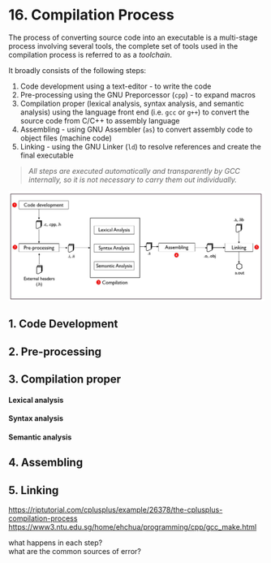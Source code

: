 # 16. Compilation Process

The process of converting source code into an executable is a multi-stage process involving several tools, the complete set of tools used in the compilation process is referred to as a *toolchain*.  

It broadly consists of the following steps:

1. Code development using a text-editor - to write the code
2. Pre-processing using the GNU Preporcessor (``cpp``) - to expand macros
3. Compilation proper (lexical analysis, syntax analysis, and semantic analysis) using the language front end (i.e. ``gcc`` or ``g++``) to convert the source code from C/C++ to assembly language
4. Assembling - using GNU Assembler (``as``) to convert assembly code to object files (machine code)
5. Linking - using the GNU Linker (``ld``) to resolve references and create the final executable

> *All steps are executed automatically and transparently by GCC internally, so it is not necessary to carry them out individually.*

![compilation-process](/assets/compilation.jpg)

## 1. Code Development
## 2. Pre-processing
## 3. Compilation proper
#### Lexical analysis
#### Syntax analysis
#### Semantic analysis
## 4. Assembling
## 5. Linking


https://riptutorial.com/cplusplus/example/26378/the-cplusplus-compilation-process  
https://www3.ntu.edu.sg/home/ehchua/programming/cpp/gcc_make.html  

what happens in each step?  
what are the common sources of error?
